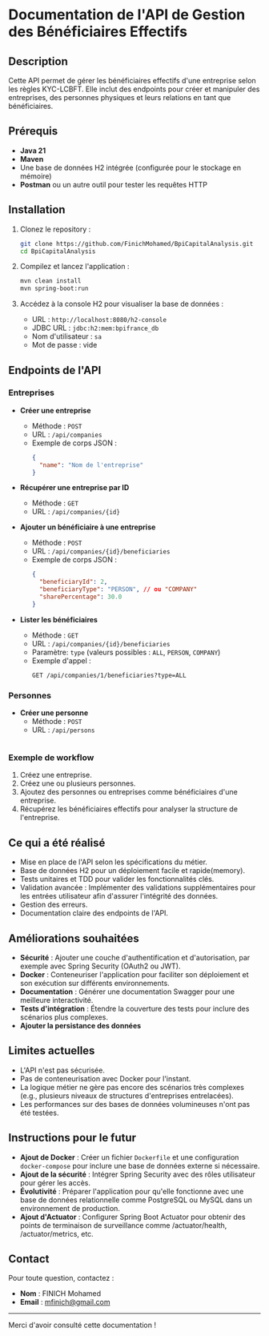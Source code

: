 # Documentation de l'API de Gestion des Bénéficiaires Effectifs

## Description
Cette API permet de gérer les bénéficiaires effectifs d'une entreprise selon les règles KYC-LCBFT. Elle inclut des endpoints pour créer et manipuler des entreprises, des personnes physiques et leurs relations en tant que bénéficiaires.
## Prérequis
- **Java 21**
- **Maven**
- Une base de données H2 intégrée (configurée pour le stockage en mémoire)
- **Postman** ou un autre outil pour tester les requêtes HTTP

## Installation
1. Clonez le repository :
   ```bash
   git clone https://github.com/FinichMohamed/BpiCapitalAnalysis.git
   cd BpiCapitalAnalysis
   ```

2. Compilez et lancez l'application :
   ```bash
   mvn clean install
   mvn spring-boot:run
   ```

3. Accédez à la console H2 pour visualiser la base de données :
    - URL : `http://localhost:8080/h2-console`
    - JDBC URL : `jdbc:h2:mem:bpifrance_db`
    - Nom d'utilisateur : `sa`
    - Mot de passe : vide

## Endpoints de l'API

### Entreprises
- **Créer une entreprise**
    - Méthode : `POST`
    - URL : `/api/companies`
    - Exemple de corps JSON :
      ```json
      {
        "name": "Nom de l'entreprise"
      }
      ```

- **Récupérer une entreprise par ID**
    - Méthode : `GET`
    - URL : `/api/companies/{id}`

- **Ajouter un bénéficiaire à une entreprise**
    - Méthode : `POST`
    - URL : `/api/companies/{id}/beneficiaries`
    - Exemple de corps JSON :
      ```json
      {
        "beneficiaryId": 2,
        "beneficiaryType": "PERSON", // ou "COMPANY"
        "sharePercentage": 30.0
      }
      ```

- **Lister les bénéficiaires**
    - Méthode : `GET`
    - URL : `/api/companies/{id}/beneficiaries`
    - Paramètre: `type` (valeurs possibles : `ALL`, `PERSON`, `COMPANY`)
    - Exemple d'appel :
      ```http
      GET /api/companies/1/beneficiaries?type=ALL
      ```

### Personnes
- **Créer une personne**
    - Méthode : `POST`
    - URL : `/api/persons`
      ```

### Exemple de workflow
1. Créez une entreprise.
2. Créez une ou plusieurs personnes.
3. Ajoutez des personnes ou entreprises comme bénéficiaires d'une entreprise.
4. Récupérez les bénéficiaires effectifs pour analyser la structure de l'entreprise.

## Ce qui a été réalisé
- Mise en place de l'API selon les spécifications du métier.
- Base de données H2 pour un déploiement facile et rapide(memory).
- Tests unitaires et TDD pour valider les fonctionnalités clés.
- Validation avancée : Implémenter des validations supplémentaires pour les entrées utilisateur afin d'assurer l'intégrité des données.
- Gestion des erreurs.
- Documentation claire des endpoints de l'API.

## Améliorations souhaitées
- **Sécurité** : Ajouter une couche d'authentification et d'autorisation, par exemple avec Spring Security (OAuth2 ou JWT).
- **Docker** : Conteneuriser l'application pour faciliter son déploiement et son exécution sur différents environnements.
- **Documentation** : Générer une documentation Swagger pour une meilleure interactivité.
- **Tests d'intégration** : Étendre la couverture des tests pour inclure des scénarios plus complexes.
- **Ajouter la persistance des données**

## Limites actuelles
- L'API n'est pas sécurisée.
- Pas de conteneurisation avec Docker pour l'instant.
- La logique métier ne gère pas encore des scénarios très complexes (e.g., plusieurs niveaux de structures d'entreprises entrelacées).
- Les performances sur des bases de données volumineuses n'ont pas été testées.

## Instructions pour le futur
- **Ajout de Docker** : Créer un fichier `Dockerfile` et une configuration `docker-compose` pour inclure une base de données externe si nécessaire.
- **Ajout de la sécurité** : Intégrer Spring Security avec des rôles utilisateur pour gérer les accès.
- **Évolutivité** : Préparer l'application pour qu'elle fonctionne avec une base de données relationnelle comme PostgreSQL ou MySQL dans un environnement de production.
- **Ajout d'Actuator** : Configurer Spring Boot Actuator pour obtenir des points de terminaison de surveillance comme /actuator/health, /actuator/metrics, etc.

## Contact
Pour toute question, contactez :
- **Nom** : FINICH Mohamed
- **Email** : mfinich@gmail.com

---
Merci d'avoir consulté cette documentation !

